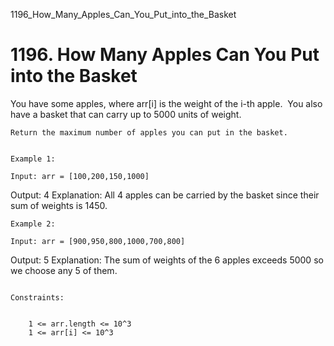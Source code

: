 1196_How_Many_Apples_Can_You_Put_into_the_Basket
# 1196. How Many Apples Can You Put into the Basket

You have some apples, where arr[i] is the weight of the i-th apple. 
        You also have a basket that can carry up to 5000 units of weight.

    Return the maximum number of apples you can put in the basket.

     
    Example 1:

    Input: arr = [100,200,150,1000]
Output: 4
Explanation: All 4 apples can be carried by the basket since their sum of weights is 1450.

    Example 2:

    Input: arr = [900,950,800,1000,700,800]
Output: 5
Explanation: The sum of weights of the 6 apples exceeds 5000 so we choose any 5 of them.

     
    Constraints:

    
        1 <= arr.length <= 10^3
        1 <= arr[i] <= 10^3